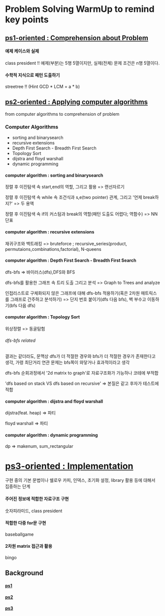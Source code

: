 # Problem Solving WarmUp to remind key points

## [ps1-oriented : Comprehension about Problem](./ps1)
#### 예제 케이스와 실제
class president !! 예제(부분)는 5행 5열이지만, 실제(전체) 문제 조건은 n행 5열이다.

#### 수학적 지식으로 패턴 도출하기
streetree !! (Hint GCD * LCM = a * b)

## [ps2-oriented : Applying computer algorithms](./ps2)
from computer algorithms to comprehension of problem

### Computer Algorithms
* sorting and binarysearch 
* recursive extensions
* Depth First Search - Breadth First Search
* Topology Sort
* dijstra and floyd warshall
* dynamic programming


#### computer algorithm : sorting and binarysearch 

정렬 후 이진탐색 속 start,end의 역할, 그리고 활용 => 랜선자르기

정렬 후 이진탐색 속 while 속 조건식과 s,e(two pointer) 관계, 그리고 '언제 break하지?' => 두 용액

정렬 후 이진탐색 속 if의 커스텀과 break의 역할(패턴 도출도 어렵다; 역함수) => NN단표

#### computer algorithm : recursive extensions

재귀구조와 백트래킹 => bruteforce ; recursive_series(product, permutaions,combinations,factorial), N-queens

#### computer algorithm : Depth First Search - Breadth First Search

dfs-bfs => 바이러스(dfs),DFS와 BFS

dfs-bfs를 활용한 그래프 속 트리 도출 그리고 분석 => Graph to Trees and analyze

인접리스트로 구체화되지 않은 그래프에 대해 dfs-bfs 적용하기(혹은 2차원 매트릭스를 그래프로 간주하고 분석하기)  => 단지 번호 붙이기(dfs 다음 bfs), 벽 부수고 이동하기(bfs 다음 dfs)

#### computer algorithm : Topology Sort

위상정렬 => 동굴탐험

###### dfs-bfs related

결과는 같더라도, 문맥상 dfs가 더 적절한 경우와 bfs가 더 적절한 경우가 존재한다고 생각, 가령 최단거리 연관 문제는 bfs쪽이 와닿거나 효과적이라고 생각 

dfs-bfs 순회과정에서 '2d matrix to graph'로 자료구조화가 가능하나 코테에 부적합

'dfs based on stack VS dfs based on recursive' => 본질은 같고 후자가 테스트에 적합

#### computer algorithm : dijstra and floyd warshall
dijstra(feat. heap) => 파티

floyd warshall => 파티

#### computer algorithm : dynamic programming
dp => makenum, sum_rectangular

# [ps3-oriented : Implementation](./ps3)
구현 중의 기본 문법이나 쉘로우 카피, 인덱스, 초기화 설정, library 활용 등에 대해서 집중하는 단계

#### 주어진 정보에 적합한 자료구조 구현
숫자피라미드, class president

#### 적합한 다중 for문 구현
baseballgame

#### 2차원 matrix 접근과 활용
bingo

## Background
#### [ps1](https://github.com/devsacti/ProblemSolving/blob/main/PS-Introduction/ps1.md)

#### [ps2](https://github.com/devsacti/ProblemSolving/blob/main/PS-Introduction/ps2.md)

#### [ps3](https://github.com/devsacti/ProblemSolving/blob/main/PS-Introduction/ps3.md)
